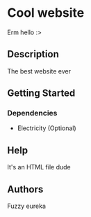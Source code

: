 # Cool website

Erm hello :>

## Description

The best website ever

## Getting Started

### Dependencies

* Electricity (Optional)

## Help

It's an HTML file dude

## Authors

Fuzzy eureka
